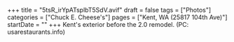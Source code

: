+++
title = "5tsR_irYpATsplbT5SdV.avif"
draft = false
tags = ["Photos"]
categories = ["Chuck E. Cheese's"]
pages = ["Kent, WA (25817 104th Ave)"]
startDate = ""
+++
Kent's exterior before the 2.0 remodel. (PC: usarestaurants.info)
